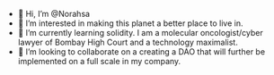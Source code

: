 - 👋 Hi, I’m @Norahsa
- 👀 I’m interested in making this planet a better place to live in.
- 🌱 I’m currently learning solidity. I am a molecular oncologist/cyber lawyer of Bombay High Court and a technology maximalist.
- 💞️ I’m looking to collaborate on a creating a DAO that will further be implemented on a full scale in my company. 


<!---
Norahsa/Norahsa is a ✨ special ✨ repository because its `README.md` (this file) appears on your GitHub profile.
You can click the Preview link to take a look at your changes.
--->
